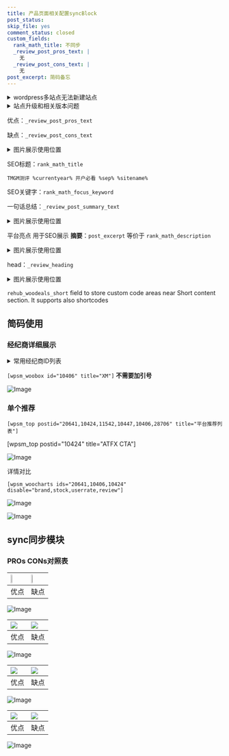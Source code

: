 ```yaml
---
title: 产品页面相关配置syncBlock
post_status: 
skip_file: yes
comment_status: closed
custom_fields:
  rank_math_title: 不同步
  _review_post_pros_text: |
    无
  _review_post_cons_text: |
    无
post_excerpt: 简码备忘
---
```

<details><summary>wordpress多站点无法新建站点</summary>

<li>和报错需要清理cookies一样的原因</li>
<li>wp-config.php里面<code>define( 'SUBDOMAIN_INSTALL', false );//子域名安装</code></li>
<li>新建子站点是用<code>define( 'SUBDOMAIN_INSTALL', true);//子域名安装</code> 完成以后，改成<code>false</code></li>
</details>

<details><summary>站点升级和相关版本问题</summary>

<p>wordpress：5.9.9
woocommerce：7.5.1
出现问题的地方：主题选项里面>><strong>Product layout >>compact style</strong></p>
<p>如何出现没有用过的字段 导致无法保存。先导出配置 然后进行修改，后面再次恢复即可。</p>
<p>出现部分字段无法显示时，需要返回默认布局后，对产品进行保存就好了。</p>
<p></p>
</details>

优点：`_review_post_pros_text`

缺点：`_review_post_cons_text`

<details><summary>图片展示使用位置</summary>

<img src="https://prod-files-secure.s3.us-west-2.amazonaws.com/39ed1227-6d7d-4570-be36-9ccd4a2c4241/f51d3d83-55d4-4bdf-9604-f37ec77ab556/Untitled.png?X-Amz-Algorithm=AWS4-HMAC-SHA256&X-Amz-Content-Sha256=UNSIGNED-PAYLOAD&X-Amz-Credential=ASIAZI2LB4664EJKZDX2%2F20250507%2Fus-west-2%2Fs3%2Faws4_request&X-Amz-Date=20250507T225522Z&X-Amz-Expires=3600&X-Amz-Security-Token=IQoJb3JpZ2luX2VjEL%2F%2F%2F%2F%2F%2F%2F%2F%2F%2F%2FwEaCXVzLXdlc3QtMiJGMEQCICuZKAanAR9o3G%2FBR74UyUZ6sYhuoG9LXpkU99zSi0YaAiB2HE25z%2F1obe%2F1BTlNdH0IU9xnKymf6fsmq27QpBXaBir%2FAwhoEAAaDDYzNzQyMzE4MzgwNSIMTq87m3Zq5ePnp4BuKtwDaZGc7Ae0JxtkIcX06ILcHedwZG4SsHCSUggcQdIpf9EVgHEhvR%2BWqTcTI1WOiwvotRJKqr4UiciBr3HU3CG8awHE1v2xZ21ckTkKA1FCrMFhwEcPAihe6%2B3hejsj7rpf%2F%2FyJzk5A3rrrgGv9Zg1poCnIYE5JVCNCrcfvVrvL251vCR5rjn17xcKXK5resV9SlFMpI7qT6CciMA%2F6O%2Fubj4akKqWZPNopP%2F71RUg0NDK5YWgzDOKq8kvo9FsjnzisIo86DLeZ6zPD3CUEfGPajyQBhVEyYRI3q%2FxS5MDEU%2FEkfsPMtbgtabvfiZef%2BdGiPwPXaDllf1fPZtPPhwP1QSewD6c1wV2A%2BfXk%2BSxl5yEoOF3kQyX4Q%2BGby2Cr3GYx%2BZ%2BJszpDzKdT8eo20B4ysez3v40%2F0D%2FPr3CEMStpTGZJZIpe%2FnLoOiRLm%2BRxd3cilRRXkrQ802rFj1N3tfuoowT9Vrg66ixFe5ar0lXsJ3xy9KwOZCytHwg4lHP2qy9g4fC0Oc3M%2FHztue1Y7MIeEkQxMLhmmsI%2B58Y5ZcsYMsuPf%2BGMVM3lm8xFV%2FmDucREfwRLtU19pd5MpI2AK3s6r3VVTe1Zbz8S9B7nVDphogHs4fgDHkSGP4nciKIwuMXvwAY6pgHSfvidbwF57sWaQEyXgibhp8Oyy1Y4OlveMfvwa9aqTv7ge7g5bxqdGFwKsJIcc9MdZPSWmRrTWOBs3S2WVHgg%2FgG6E6obFhQf%2FpplJLLwnNzYg3BVM0MaoOUZOHQdRgc%2FVhVDziwTTMqbuSEfvhkM4mQUXr%2B9U1TDCbS%2FlhprMC5wmMQnQ0LMGv0YWGR4iAOjK%2F0eaOIsSzS4dsV3i8urqO9%2F4oQA&X-Amz-Signature=5415e04b990f07697b2dc869e0426e445f6487f07b84b1e092ac3976d4d259ba&X-Amz-SignedHeaders=host&x-id=GetObject" alt="Image">
</details>

SEO标题：`rank_math_title`

`TMGM测评 %currentyear% 开户必看 %sep% %sitename%`

SEO关键字：`rank_math_focus_keyword`

一句话总结：`_review_post_summary_text`

<details><summary>图片展示使用位置</summary>

<img src="https://prod-files-secure.s3.us-west-2.amazonaws.com/39ed1227-6d7d-4570-be36-9ccd4a2c4241/4b96a922-296c-4f4e-8630-d1c870cbce01/Untitled.png?X-Amz-Algorithm=AWS4-HMAC-SHA256&X-Amz-Content-Sha256=UNSIGNED-PAYLOAD&X-Amz-Credential=ASIAZI2LB466QNR24QBO%2F20250507%2Fus-west-2%2Fs3%2Faws4_request&X-Amz-Date=20250507T225522Z&X-Amz-Expires=3600&X-Amz-Security-Token=IQoJb3JpZ2luX2VjEL%2F%2F%2F%2F%2F%2F%2F%2F%2F%2F%2FwEaCXVzLXdlc3QtMiJHMEUCIQC7DWc2xYp2PIYqIMfdVkamwgZiQ%2Bkp3GfLLSQHWxb7AQIgdVE%2F5ASk8voXM%2FO4%2BQD42ogaKpwfQD%2BxahMPhq2XFpQq%2FwMIaBAAGgw2Mzc0MjMxODM4MDUiDIJppBatr%2BGxnJrQPyrcA31OCajIv7U7L5pWHxxszDvUowWEbVXC4OpNWvGwYbwbT38KBWc786ZOP%2BqnMsupIcfK67ZeZy1EIoggP4CGHrXI4SG1zg4Qhb57zz7P%2Bwh0ano75yday1Gb5Mg9AUW7Bwt86yHW9wse0Pu%2FXAvmmn5hSI5Wh7tE%2BO9vU7EM7pycxUccVLJwd8yuEtLrqcDdxqQ%2BeRvpXUXcrQ5%2FoFqxvPp5NRLlemKDbTjSHCUG09z2SUGhSRCGzRRCM8kPCQYkRTN1sfH6eZV9TeSbKIn7So3ao%2FbMZDcw3GCSOSEvqUIdzJYlpIpkuwWfQgJ%2Fzs8aP7GGojnFDxMpZhwUBz9DMF0YSRbIthU3X80g%2FYKbFquMCf09vq8bUppuTWCRvxBmTmue4OjB6j7WsRSejHrsGQ4ULMYistYfHpgwauUhsvUxsjyQFPJq%2BNiTv7ewE%2BKjJV2DIwXKVKWD%2F8Q2hzitZaKRFuQAhw1v8%2BfvBXnya2qyxyYYBLzcoR2cLaHCdjsA3UFXyvqqFQ2IaPJAMzoDW4g3krqqV6PnKMI7166K%2B4TYk%2B45n27FrG8I%2FchVp%2FxZhC64wJWUYtDdq2QgevG1GOrC4EUycW8h70uUOFyVLb3ZTEyCnDX9UBdEqLA5MPjE78AGOqUBDtj4TO%2BTaJ3k2OpguXfEyCWmImS%2BdCmElyj2LjdGvjEEqQ9r30eWU%2FY5S2%2BmBFmFpt3p7e7%2FMY5SZjwS2Oor2yVv6QIJYGDBf6gxaATp7XAp9y0oxq2VXCiFdL9b46yxw68A4PsAq5N9zC7v57I%2FK8ncVDKGjTi6PzCmuDnsEYyVpos%2BEbu2UC1gPvOa42DfFyKWWqZEwy3C4amqyTRe7Xh3s6cI&X-Amz-Signature=da3fa77a2981a4e6c98de25eedd7bdd334166f5d5f09a1cf6d6433b860ca813c&X-Amz-SignedHeaders=host&x-id=GetObject" alt="Image">
</details>

平台亮点 用于SEO展示 **摘要**：`post_excerpt`  等价于 `rank_math_description`

<details><summary>图片展示使用位置</summary>

<img src="https://prod-files-secure.s3.us-west-2.amazonaws.com/39ed1227-6d7d-4570-be36-9ccd4a2c4241/1ee11f63-b60a-4dfe-a7a7-d58ff23b5d88/Untitled.png?X-Amz-Algorithm=AWS4-HMAC-SHA256&X-Amz-Content-Sha256=UNSIGNED-PAYLOAD&X-Amz-Credential=ASIAZI2LB4666L3XFJLQ%2F20250507%2Fus-west-2%2Fs3%2Faws4_request&X-Amz-Date=20250507T225522Z&X-Amz-Expires=3600&X-Amz-Security-Token=IQoJb3JpZ2luX2VjEL%2F%2F%2F%2F%2F%2F%2F%2F%2F%2F%2FwEaCXVzLXdlc3QtMiJGMEQCIDQWm97EMd5GSVtGCIvmM6sZFTmrqg4GX75b4oNLRYwCAiAElq7gDbWO9zUHSD4bGdBvIqAbCRZwvQJ1iFO5kFPAOir%2FAwhoEAAaDDYzNzQyMzE4MzgwNSIMpalWq6PF6bhlWKjQKtwDCpPuLqEHBQhoD3X2gIVVezZYcoZHJsI4H5iHPGU5K4eyJFAr%2FlMy2iUq7JO%2BXkFIMRYZ4Xor4zZI%2BscOHyB%2B%2BHL1BdpUbNlO9zflVwXMEU4CP5x0NLZ0P9Xo0pHTdan5JYZJtPhV3MDSsfKs6PHmjsCpkrpCbaKGeSFLM3lW%2FeYR2h41rBN%2BkmSYVvh6adnfCt%2F03%2FYl375G4ZOply9WrivdJgq4jLD8cR2E4GQi9IsDQiio4M7stIThknSB%2FDhPl%2FZvZYa420151qqkj3Z5iJvNw27AXJ2WgRvkPLwfM0A27c25fAXve0rssOGnGR1QlDY4xZ1y6bcvRiFEahFFFvisufPlkYMuMbe%2Bl9TON85Nh9Aa0g%2B6B%2Bi%2B2Jaq%2FQDFDoiRP1B%2FXPpoIreYOyUyhw37A9aapPL8Djs2wGnwHb6fvGqE2yoqZJzffyO7xQ48ozEWW8NX3WR6xhRl829cWJluVlGcLod1V7ybk0v9tl1T3M0C%2FKsVqRZSyK%2BU4a2QL2zWGtBPN1X6WZ1vYBXmNzHdeJ6h6PTYnwEwY4vAQhnj9iblCx1VvU%2BNrtNO9qXfndO3b86DEXukaBzYGdX6mQJ5IgVSx%2FF0Ldzq%2BBrX4TeJpdjhRPcYFPkHTXcwzMXvwAY6pgHVNfgR%2BrSCyYfoNj9dhKc0kUV8jjIR7Yrbig0%2BKFmR18A86dYtB2pGflR2MxSe15CI96UaZTxoJzXoYOXaW%2FhLUUMtTSQ8uRUQy701Mzlu9V2T4ft7XIMGlKLABSNJ4Lr7dYPQg1wEOm6a9HOMqBGn1AEKH6sDTQP6TM2hJmsHks%2FpNDGgSBsuNIvUf17%2BP5PHAP67eLiA6vXQzoAMI4e639LTKR9V&X-Amz-Signature=5ed2597b8a707d412aa5a00b97545789a991839b3be7d428fc3c1fa7a6531911&X-Amz-SignedHeaders=host&x-id=GetObject" alt="Image">
<img src="https://prod-files-secure.s3.us-west-2.amazonaws.com/39ed1227-6d7d-4570-be36-9ccd4a2c4241/ad4118b5-78d8-4fbe-801e-3b29b5d99c01/Untitled.png?X-Amz-Algorithm=AWS4-HMAC-SHA256&X-Amz-Content-Sha256=UNSIGNED-PAYLOAD&X-Amz-Credential=ASIAZI2LB4666L3XFJLQ%2F20250507%2Fus-west-2%2Fs3%2Faws4_request&X-Amz-Date=20250507T225522Z&X-Amz-Expires=3600&X-Amz-Security-Token=IQoJb3JpZ2luX2VjEL%2F%2F%2F%2F%2F%2F%2F%2F%2F%2F%2FwEaCXVzLXdlc3QtMiJGMEQCIDQWm97EMd5GSVtGCIvmM6sZFTmrqg4GX75b4oNLRYwCAiAElq7gDbWO9zUHSD4bGdBvIqAbCRZwvQJ1iFO5kFPAOir%2FAwhoEAAaDDYzNzQyMzE4MzgwNSIMpalWq6PF6bhlWKjQKtwDCpPuLqEHBQhoD3X2gIVVezZYcoZHJsI4H5iHPGU5K4eyJFAr%2FlMy2iUq7JO%2BXkFIMRYZ4Xor4zZI%2BscOHyB%2B%2BHL1BdpUbNlO9zflVwXMEU4CP5x0NLZ0P9Xo0pHTdan5JYZJtPhV3MDSsfKs6PHmjsCpkrpCbaKGeSFLM3lW%2FeYR2h41rBN%2BkmSYVvh6adnfCt%2F03%2FYl375G4ZOply9WrivdJgq4jLD8cR2E4GQi9IsDQiio4M7stIThknSB%2FDhPl%2FZvZYa420151qqkj3Z5iJvNw27AXJ2WgRvkPLwfM0A27c25fAXve0rssOGnGR1QlDY4xZ1y6bcvRiFEahFFFvisufPlkYMuMbe%2Bl9TON85Nh9Aa0g%2B6B%2Bi%2B2Jaq%2FQDFDoiRP1B%2FXPpoIreYOyUyhw37A9aapPL8Djs2wGnwHb6fvGqE2yoqZJzffyO7xQ48ozEWW8NX3WR6xhRl829cWJluVlGcLod1V7ybk0v9tl1T3M0C%2FKsVqRZSyK%2BU4a2QL2zWGtBPN1X6WZ1vYBXmNzHdeJ6h6PTYnwEwY4vAQhnj9iblCx1VvU%2BNrtNO9qXfndO3b86DEXukaBzYGdX6mQJ5IgVSx%2FF0Ldzq%2BBrX4TeJpdjhRPcYFPkHTXcwzMXvwAY6pgHVNfgR%2BrSCyYfoNj9dhKc0kUV8jjIR7Yrbig0%2BKFmR18A86dYtB2pGflR2MxSe15CI96UaZTxoJzXoYOXaW%2FhLUUMtTSQ8uRUQy701Mzlu9V2T4ft7XIMGlKLABSNJ4Lr7dYPQg1wEOm6a9HOMqBGn1AEKH6sDTQP6TM2hJmsHks%2FpNDGgSBsuNIvUf17%2BP5PHAP67eLiA6vXQzoAMI4e639LTKR9V&X-Amz-Signature=534f647204820c38c1d7e07b134239f483908bc5a7c743bca40056d7c6ac2adb&X-Amz-SignedHeaders=host&x-id=GetObject" alt="Image">
<img src="https://prod-files-secure.s3.us-west-2.amazonaws.com/39ed1227-6d7d-4570-be36-9ccd4a2c4241/a38cf7c9-a79c-4b64-9e94-13589fe0758b/Untitled.png?X-Amz-Algorithm=AWS4-HMAC-SHA256&X-Amz-Content-Sha256=UNSIGNED-PAYLOAD&X-Amz-Credential=ASIAZI2LB4666L3XFJLQ%2F20250507%2Fus-west-2%2Fs3%2Faws4_request&X-Amz-Date=20250507T225522Z&X-Amz-Expires=3600&X-Amz-Security-Token=IQoJb3JpZ2luX2VjEL%2F%2F%2F%2F%2F%2F%2F%2F%2F%2F%2FwEaCXVzLXdlc3QtMiJGMEQCIDQWm97EMd5GSVtGCIvmM6sZFTmrqg4GX75b4oNLRYwCAiAElq7gDbWO9zUHSD4bGdBvIqAbCRZwvQJ1iFO5kFPAOir%2FAwhoEAAaDDYzNzQyMzE4MzgwNSIMpalWq6PF6bhlWKjQKtwDCpPuLqEHBQhoD3X2gIVVezZYcoZHJsI4H5iHPGU5K4eyJFAr%2FlMy2iUq7JO%2BXkFIMRYZ4Xor4zZI%2BscOHyB%2B%2BHL1BdpUbNlO9zflVwXMEU4CP5x0NLZ0P9Xo0pHTdan5JYZJtPhV3MDSsfKs6PHmjsCpkrpCbaKGeSFLM3lW%2FeYR2h41rBN%2BkmSYVvh6adnfCt%2F03%2FYl375G4ZOply9WrivdJgq4jLD8cR2E4GQi9IsDQiio4M7stIThknSB%2FDhPl%2FZvZYa420151qqkj3Z5iJvNw27AXJ2WgRvkPLwfM0A27c25fAXve0rssOGnGR1QlDY4xZ1y6bcvRiFEahFFFvisufPlkYMuMbe%2Bl9TON85Nh9Aa0g%2B6B%2Bi%2B2Jaq%2FQDFDoiRP1B%2FXPpoIreYOyUyhw37A9aapPL8Djs2wGnwHb6fvGqE2yoqZJzffyO7xQ48ozEWW8NX3WR6xhRl829cWJluVlGcLod1V7ybk0v9tl1T3M0C%2FKsVqRZSyK%2BU4a2QL2zWGtBPN1X6WZ1vYBXmNzHdeJ6h6PTYnwEwY4vAQhnj9iblCx1VvU%2BNrtNO9qXfndO3b86DEXukaBzYGdX6mQJ5IgVSx%2FF0Ldzq%2BBrX4TeJpdjhRPcYFPkHTXcwzMXvwAY6pgHVNfgR%2BrSCyYfoNj9dhKc0kUV8jjIR7Yrbig0%2BKFmR18A86dYtB2pGflR2MxSe15CI96UaZTxoJzXoYOXaW%2FhLUUMtTSQ8uRUQy701Mzlu9V2T4ft7XIMGlKLABSNJ4Lr7dYPQg1wEOm6a9HOMqBGn1AEKH6sDTQP6TM2hJmsHks%2FpNDGgSBsuNIvUf17%2BP5PHAP67eLiA6vXQzoAMI4e639LTKR9V&X-Amz-Signature=da738f085088697ba98970fa2615af5a3112f1a7386248841f09198745694eed&X-Amz-SignedHeaders=host&x-id=GetObject" alt="Image">
<img src="https://prod-files-secure.s3.us-west-2.amazonaws.com/39ed1227-6d7d-4570-be36-9ccd4a2c4241/7da6fc1e-d2ac-42ae-8c75-cb5749aa18f6/Untitled.png?X-Amz-Algorithm=AWS4-HMAC-SHA256&X-Amz-Content-Sha256=UNSIGNED-PAYLOAD&X-Amz-Credential=ASIAZI2LB4666L3XFJLQ%2F20250507%2Fus-west-2%2Fs3%2Faws4_request&X-Amz-Date=20250507T225522Z&X-Amz-Expires=3600&X-Amz-Security-Token=IQoJb3JpZ2luX2VjEL%2F%2F%2F%2F%2F%2F%2F%2F%2F%2F%2FwEaCXVzLXdlc3QtMiJGMEQCIDQWm97EMd5GSVtGCIvmM6sZFTmrqg4GX75b4oNLRYwCAiAElq7gDbWO9zUHSD4bGdBvIqAbCRZwvQJ1iFO5kFPAOir%2FAwhoEAAaDDYzNzQyMzE4MzgwNSIMpalWq6PF6bhlWKjQKtwDCpPuLqEHBQhoD3X2gIVVezZYcoZHJsI4H5iHPGU5K4eyJFAr%2FlMy2iUq7JO%2BXkFIMRYZ4Xor4zZI%2BscOHyB%2B%2BHL1BdpUbNlO9zflVwXMEU4CP5x0NLZ0P9Xo0pHTdan5JYZJtPhV3MDSsfKs6PHmjsCpkrpCbaKGeSFLM3lW%2FeYR2h41rBN%2BkmSYVvh6adnfCt%2F03%2FYl375G4ZOply9WrivdJgq4jLD8cR2E4GQi9IsDQiio4M7stIThknSB%2FDhPl%2FZvZYa420151qqkj3Z5iJvNw27AXJ2WgRvkPLwfM0A27c25fAXve0rssOGnGR1QlDY4xZ1y6bcvRiFEahFFFvisufPlkYMuMbe%2Bl9TON85Nh9Aa0g%2B6B%2Bi%2B2Jaq%2FQDFDoiRP1B%2FXPpoIreYOyUyhw37A9aapPL8Djs2wGnwHb6fvGqE2yoqZJzffyO7xQ48ozEWW8NX3WR6xhRl829cWJluVlGcLod1V7ybk0v9tl1T3M0C%2FKsVqRZSyK%2BU4a2QL2zWGtBPN1X6WZ1vYBXmNzHdeJ6h6PTYnwEwY4vAQhnj9iblCx1VvU%2BNrtNO9qXfndO3b86DEXukaBzYGdX6mQJ5IgVSx%2FF0Ldzq%2BBrX4TeJpdjhRPcYFPkHTXcwzMXvwAY6pgHVNfgR%2BrSCyYfoNj9dhKc0kUV8jjIR7Yrbig0%2BKFmR18A86dYtB2pGflR2MxSe15CI96UaZTxoJzXoYOXaW%2FhLUUMtTSQ8uRUQy701Mzlu9V2T4ft7XIMGlKLABSNJ4Lr7dYPQg1wEOm6a9HOMqBGn1AEKH6sDTQP6TM2hJmsHks%2FpNDGgSBsuNIvUf17%2BP5PHAP67eLiA6vXQzoAMI4e639LTKR9V&X-Amz-Signature=019743eec30fd7c720c32bb4bfd694b99055b00c155b1c60220ab95a0ce75280&X-Amz-SignedHeaders=host&x-id=GetObject" alt="Image">
<img src="https://prod-files-secure.s3.us-west-2.amazonaws.com/39ed1227-6d7d-4570-be36-9ccd4a2c4241/7e97f40a-eaee-47f5-b2f9-475f96808fa7/Untitled.png?X-Amz-Algorithm=AWS4-HMAC-SHA256&X-Amz-Content-Sha256=UNSIGNED-PAYLOAD&X-Amz-Credential=ASIAZI2LB4666L3XFJLQ%2F20250507%2Fus-west-2%2Fs3%2Faws4_request&X-Amz-Date=20250507T225522Z&X-Amz-Expires=3600&X-Amz-Security-Token=IQoJb3JpZ2luX2VjEL%2F%2F%2F%2F%2F%2F%2F%2F%2F%2F%2FwEaCXVzLXdlc3QtMiJGMEQCIDQWm97EMd5GSVtGCIvmM6sZFTmrqg4GX75b4oNLRYwCAiAElq7gDbWO9zUHSD4bGdBvIqAbCRZwvQJ1iFO5kFPAOir%2FAwhoEAAaDDYzNzQyMzE4MzgwNSIMpalWq6PF6bhlWKjQKtwDCpPuLqEHBQhoD3X2gIVVezZYcoZHJsI4H5iHPGU5K4eyJFAr%2FlMy2iUq7JO%2BXkFIMRYZ4Xor4zZI%2BscOHyB%2B%2BHL1BdpUbNlO9zflVwXMEU4CP5x0NLZ0P9Xo0pHTdan5JYZJtPhV3MDSsfKs6PHmjsCpkrpCbaKGeSFLM3lW%2FeYR2h41rBN%2BkmSYVvh6adnfCt%2F03%2FYl375G4ZOply9WrivdJgq4jLD8cR2E4GQi9IsDQiio4M7stIThknSB%2FDhPl%2FZvZYa420151qqkj3Z5iJvNw27AXJ2WgRvkPLwfM0A27c25fAXve0rssOGnGR1QlDY4xZ1y6bcvRiFEahFFFvisufPlkYMuMbe%2Bl9TON85Nh9Aa0g%2B6B%2Bi%2B2Jaq%2FQDFDoiRP1B%2FXPpoIreYOyUyhw37A9aapPL8Djs2wGnwHb6fvGqE2yoqZJzffyO7xQ48ozEWW8NX3WR6xhRl829cWJluVlGcLod1V7ybk0v9tl1T3M0C%2FKsVqRZSyK%2BU4a2QL2zWGtBPN1X6WZ1vYBXmNzHdeJ6h6PTYnwEwY4vAQhnj9iblCx1VvU%2BNrtNO9qXfndO3b86DEXukaBzYGdX6mQJ5IgVSx%2FF0Ldzq%2BBrX4TeJpdjhRPcYFPkHTXcwzMXvwAY6pgHVNfgR%2BrSCyYfoNj9dhKc0kUV8jjIR7Yrbig0%2BKFmR18A86dYtB2pGflR2MxSe15CI96UaZTxoJzXoYOXaW%2FhLUUMtTSQ8uRUQy701Mzlu9V2T4ft7XIMGlKLABSNJ4Lr7dYPQg1wEOm6a9HOMqBGn1AEKH6sDTQP6TM2hJmsHks%2FpNDGgSBsuNIvUf17%2BP5PHAP67eLiA6vXQzoAMI4e639LTKR9V&X-Amz-Signature=6f6341cd738fac312ca02e628e7b1804b143cb25eeed9257194ae47b4eb8f752&X-Amz-SignedHeaders=host&x-id=GetObject" alt="Image">
</details>

head：`_review_heading`

<details><summary>图片展示使用位置</summary>

<img src="https://prod-files-secure.s3.us-west-2.amazonaws.com/39ed1227-6d7d-4570-be36-9ccd4a2c4241/3a4650ad-9887-415c-889a-edd51fa54f27/Untitled.png?X-Amz-Algorithm=AWS4-HMAC-SHA256&X-Amz-Content-Sha256=UNSIGNED-PAYLOAD&X-Amz-Credential=ASIAZI2LB4667MG6FHXS%2F20250507%2Fus-west-2%2Fs3%2Faws4_request&X-Amz-Date=20250507T225523Z&X-Amz-Expires=3600&X-Amz-Security-Token=IQoJb3JpZ2luX2VjEL%2F%2F%2F%2F%2F%2F%2F%2F%2F%2F%2FwEaCXVzLXdlc3QtMiJGMEQCIERgTpTejxCHOZvero0eka%2FXCMSvhBk9v4A0DwrqP%2BqvAiBJreuMaGDcbiRl5e7kvDvUs2XS0qtEJ13qPKzgYYPOpir%2FAwhoEAAaDDYzNzQyMzE4MzgwNSIMpyDISEvypvMbigQcKtwDehoftiaEGfNjVAGg7FQEkgWzpcoAkS%2Bh4Jw1JDVY53lJBZTMoihb8DkC2sB%2FUboVstGhckKtQUsFcl%2BTqTXU9mSN%2BFmAf2fzntLuSIsPP%2FItAEA7MwAOuiE6ce8HKxeRZ35Rpb3m3if8x4zjghSsfMsoWR316iv7QoUfdwCakcdsjX00gAwipe8LtWDF4gEL8CVRvdCUMORsFrwdqzM1vk7NG0EFJuNwjfYQCyMOTY5uN5WyrnnsmvJKC8bqLjU%2BI7POEv%2FUSB1p%2BVGrwWBqr70M96lbVCVNI0zCicVZ0qy6TOgq4I0gB2%2BqmR354EfnrzWvXrVcbtM%2FY%2BdJtdtwCkkV3GrGtcQzS2HSR9I7hZfNa2SBAN7NT%2BTOMRgJ7qxmqX7wNWbBGiDJI%2BUXwVh8AtOJvi9e8%2BTf%2FeGDdiSUcfsgs4k%2BLABL6NbviEkKaXhsENk4Xkbm7ubMOyUE4mDuxIhHRp4AbVjEQhQNa%2FSOrRYDv3pHZX9ctBUH9Nw4Xkd339usloRVpLOv8kIPHJGYF5Zj9WqaazguGCcKpicF3dm%2BroJBiUp1Mm10%2FImxZdAzj%2FrM5plcKSmqQ5W16SWmNBi8n56eYEH86dioa3h0vLF8GSmOvi92Oyszzx8wtsXvwAY6pgEmohClOJERZl965fw6%2FmsOztUnbRQN4oR%2FlVQS8ctqxjK4hiGXOBjZSEtn7%2FfBuyMlKbUm317eDBu8HmzEuM7d5iG48RAoSgdcRXEnjzZVR0cBwwG5LkSfkEdwwTtrSe58BykC8TEID%2Fh56hQSHMxwq2eODzPI%2BZFCzhFveqDN%2BYYNchQcUIQhxF4L0%2FeRnX33g7dIs1sphnHCSU2z1oMP0z3%2Bpua5&X-Amz-Signature=c32beb4871e8fa75fd8e15f252aab190df8c03da6e561b0a6c44148c77cc9905&X-Amz-SignedHeaders=host&x-id=GetObject" alt="Image">
</details>

`rehub_woodeals_short`	field to store custom code areas near Short content section. It supports also shortcodes



## 简码使用

### 经纪商详细展示

<details><summary>常用经纪商ID列表</summary>

<pre><code class="php">嘉盛 ===> 20641  [wpsm_woobox id="20641" title="嘉盛"]
易信easymarkets ===> 11542  [wpsm_woobox id="11542" title="易信easymarkets"]
ATFX外汇 ===> 10424  [wpsm_woobox id="10424" title="ATFX"]
XM ===> 10406  [wpsm_woobox id="10406" title="XM"]
TMGM ===> 29622  [wpsm_woobox id="29622" title="TMGM"]
HYCM ===> 10447  [wpsm_woobox id="10447" title="HYCM"]
fpmarkets澳福外汇 ===> 20639  [wpsm_woobox id="20639" title="fpmarkets澳福外汇"]</code></pre>
</details>

`[wpsm_woobox id="10406" title="XM"]` **不需要加引号**

![Image](https://prod-files-secure.s3.us-west-2.amazonaws.com/39ed1227-6d7d-4570-be36-9ccd4a2c4241/4f898f9d-0fa7-4e43-acd3-ac6bc7be575a/Untitled.png?X-Amz-Algorithm=AWS4-HMAC-SHA256&X-Amz-Content-Sha256=UNSIGNED-PAYLOAD&X-Amz-Credential=ASIAZI2LB466UUFVMGA3%2F20250507%2Fus-west-2%2Fs3%2Faws4_request&X-Amz-Date=20250507T225517Z&X-Amz-Expires=3600&X-Amz-Security-Token=IQoJb3JpZ2luX2VjEL%2F%2F%2F%2F%2F%2F%2F%2F%2F%2F%2FwEaCXVzLXdlc3QtMiJIMEYCIQDkvGWoSjJL0alO1fxG5i%2ByxvR7BkBtT0FFmyO6iDTH0AIhAIJzm8lbDNRm%2FkQOvCN0rRrmLOmirONdvbpiGBUNIknfKv8DCGgQABoMNjM3NDIzMTgzODA1Igx1gQb3eUR3f3YbOHsq3APjfuLCqTH9oy50uu0vJIWkF9yUtxCwxlLSQNR3mgQ87O40vcVlBakrE3vnBgze14NBAoQCW7zwi57r8FEnKWNMl96b21yZzLbiVDd%2Fm7z3v5akcD%2BAdELBN%2FduK8%2Bx5%2BDKgpiWSHjExqw0aGAQPRkCE036hp9fFujHZKBpMyrJER4LZe3SJiWS6CbCaVAdz2VWGAK3D05E3vIgwLIuvFmbZ5CKmu4%2BsTW8vNMNCj0yreAAEFZEztJQL3Wgn%2BYgKJE3xOmbYGoYUJ%2BDZN77P7FoZziDwo%2BJi4Lv4H4x8dWmq973SIT1c3OTjKFnar%2BP4hgxNowzyvhzbRP3qtsnB7xVZBoMqGc091%2B9h4ApS6F3x8iNBx%2F8nh48ctxu4PuQCDSr59oXlmOwPVJj6QNLRsvLtrgLK7ICVU58ioFNo%2F1dNpBIEdpxaehATRcXXXH%2FUZ6D5EEB5%2FczPIaIKsPIvne0kXCJwXZY3yJxqMGorc7HvSg%2Ff78eBRh6BIg8X0fl23hfwRyfEgm1SUr0hNvQKCQCWlmHffjCG%2FdHia4zOoPKNcOLfG79RKWvg5q%2Fhpf%2Bk3HTODDxClnZXuv3W4F3n6Ejw63vinM95RNY2NysIo4CLN4T%2B8lQ1Lp7bw4VKTDJxe%2FABjqkAXLU0yxvRDhNso5EJSm1i1Iaupnn1hBJvlgke3dl6K9qdk%2BSAXOtFHlbBduHpv%2FWIt7lgVs1GGDXhCdntkqeLoZis%2BKaGrU5jmx0lR2MNxkJTNqtWiSPCdUiHPz22EligPaiEgjGNXozdMtIZDA5qI35rmKRNcv9ACF0V7JJQx3bbZB%2FffHTZWvWeVdBOvv7EDZBSksH4oVdG%2FzAP8amcIf5bq%2FV&X-Amz-Signature=8ef979f13133fdd835e9dc447b8e9c33c2b94affc5b84c4710201ca196e5801b&X-Amz-SignedHeaders=host&x-id=GetObject)

### 单个推荐
`[wpsm_top postid="20641,10424,11542,10447,10406,28706" title="平台推荐列表"]`

[wpsm_top postid="10424" title="ATFX CTA"]

![Image](https://prod-files-secure.s3.us-west-2.amazonaws.com/39ed1227-6d7d-4570-be36-9ccd4a2c4241/5ac620dc-51a8-48b6-b55d-91f47299193c/Untitled.png?X-Amz-Algorithm=AWS4-HMAC-SHA256&X-Amz-Content-Sha256=UNSIGNED-PAYLOAD&X-Amz-Credential=ASIAZI2LB466UUFVMGA3%2F20250507%2Fus-west-2%2Fs3%2Faws4_request&X-Amz-Date=20250507T225517Z&X-Amz-Expires=3600&X-Amz-Security-Token=IQoJb3JpZ2luX2VjEL%2F%2F%2F%2F%2F%2F%2F%2F%2F%2F%2FwEaCXVzLXdlc3QtMiJIMEYCIQDkvGWoSjJL0alO1fxG5i%2ByxvR7BkBtT0FFmyO6iDTH0AIhAIJzm8lbDNRm%2FkQOvCN0rRrmLOmirONdvbpiGBUNIknfKv8DCGgQABoMNjM3NDIzMTgzODA1Igx1gQb3eUR3f3YbOHsq3APjfuLCqTH9oy50uu0vJIWkF9yUtxCwxlLSQNR3mgQ87O40vcVlBakrE3vnBgze14NBAoQCW7zwi57r8FEnKWNMl96b21yZzLbiVDd%2Fm7z3v5akcD%2BAdELBN%2FduK8%2Bx5%2BDKgpiWSHjExqw0aGAQPRkCE036hp9fFujHZKBpMyrJER4LZe3SJiWS6CbCaVAdz2VWGAK3D05E3vIgwLIuvFmbZ5CKmu4%2BsTW8vNMNCj0yreAAEFZEztJQL3Wgn%2BYgKJE3xOmbYGoYUJ%2BDZN77P7FoZziDwo%2BJi4Lv4H4x8dWmq973SIT1c3OTjKFnar%2BP4hgxNowzyvhzbRP3qtsnB7xVZBoMqGc091%2B9h4ApS6F3x8iNBx%2F8nh48ctxu4PuQCDSr59oXlmOwPVJj6QNLRsvLtrgLK7ICVU58ioFNo%2F1dNpBIEdpxaehATRcXXXH%2FUZ6D5EEB5%2FczPIaIKsPIvne0kXCJwXZY3yJxqMGorc7HvSg%2Ff78eBRh6BIg8X0fl23hfwRyfEgm1SUr0hNvQKCQCWlmHffjCG%2FdHia4zOoPKNcOLfG79RKWvg5q%2Fhpf%2Bk3HTODDxClnZXuv3W4F3n6Ejw63vinM95RNY2NysIo4CLN4T%2B8lQ1Lp7bw4VKTDJxe%2FABjqkAXLU0yxvRDhNso5EJSm1i1Iaupnn1hBJvlgke3dl6K9qdk%2BSAXOtFHlbBduHpv%2FWIt7lgVs1GGDXhCdntkqeLoZis%2BKaGrU5jmx0lR2MNxkJTNqtWiSPCdUiHPz22EligPaiEgjGNXozdMtIZDA5qI35rmKRNcv9ACF0V7JJQx3bbZB%2FffHTZWvWeVdBOvv7EDZBSksH4oVdG%2FzAP8amcIf5bq%2FV&X-Amz-Signature=182314cd55c738c215a6218500796ea77938c45defefe548aacf14f701d4d055&X-Amz-SignedHeaders=host&x-id=GetObject)

详情对比

`[wpsm_woocharts ids="20641,10406,10424" disable="brand,stock,userrate,review"]`

![Image](https://prod-files-secure.s3.us-west-2.amazonaws.com/39ed1227-6d7d-4570-be36-9ccd4a2c4241/bf3ba45f-b9f3-4295-8aef-b4a495fd25f4/Untitled.png?X-Amz-Algorithm=AWS4-HMAC-SHA256&X-Amz-Content-Sha256=UNSIGNED-PAYLOAD&X-Amz-Credential=ASIAZI2LB466UUFVMGA3%2F20250507%2Fus-west-2%2Fs3%2Faws4_request&X-Amz-Date=20250507T225517Z&X-Amz-Expires=3600&X-Amz-Security-Token=IQoJb3JpZ2luX2VjEL%2F%2F%2F%2F%2F%2F%2F%2F%2F%2F%2FwEaCXVzLXdlc3QtMiJIMEYCIQDkvGWoSjJL0alO1fxG5i%2ByxvR7BkBtT0FFmyO6iDTH0AIhAIJzm8lbDNRm%2FkQOvCN0rRrmLOmirONdvbpiGBUNIknfKv8DCGgQABoMNjM3NDIzMTgzODA1Igx1gQb3eUR3f3YbOHsq3APjfuLCqTH9oy50uu0vJIWkF9yUtxCwxlLSQNR3mgQ87O40vcVlBakrE3vnBgze14NBAoQCW7zwi57r8FEnKWNMl96b21yZzLbiVDd%2Fm7z3v5akcD%2BAdELBN%2FduK8%2Bx5%2BDKgpiWSHjExqw0aGAQPRkCE036hp9fFujHZKBpMyrJER4LZe3SJiWS6CbCaVAdz2VWGAK3D05E3vIgwLIuvFmbZ5CKmu4%2BsTW8vNMNCj0yreAAEFZEztJQL3Wgn%2BYgKJE3xOmbYGoYUJ%2BDZN77P7FoZziDwo%2BJi4Lv4H4x8dWmq973SIT1c3OTjKFnar%2BP4hgxNowzyvhzbRP3qtsnB7xVZBoMqGc091%2B9h4ApS6F3x8iNBx%2F8nh48ctxu4PuQCDSr59oXlmOwPVJj6QNLRsvLtrgLK7ICVU58ioFNo%2F1dNpBIEdpxaehATRcXXXH%2FUZ6D5EEB5%2FczPIaIKsPIvne0kXCJwXZY3yJxqMGorc7HvSg%2Ff78eBRh6BIg8X0fl23hfwRyfEgm1SUr0hNvQKCQCWlmHffjCG%2FdHia4zOoPKNcOLfG79RKWvg5q%2Fhpf%2Bk3HTODDxClnZXuv3W4F3n6Ejw63vinM95RNY2NysIo4CLN4T%2B8lQ1Lp7bw4VKTDJxe%2FABjqkAXLU0yxvRDhNso5EJSm1i1Iaupnn1hBJvlgke3dl6K9qdk%2BSAXOtFHlbBduHpv%2FWIt7lgVs1GGDXhCdntkqeLoZis%2BKaGrU5jmx0lR2MNxkJTNqtWiSPCdUiHPz22EligPaiEgjGNXozdMtIZDA5qI35rmKRNcv9ACF0V7JJQx3bbZB%2FffHTZWvWeVdBOvv7EDZBSksH4oVdG%2FzAP8amcIf5bq%2FV&X-Amz-Signature=c78f979cceacb7b8e104d5d9d1d21f3ff35cfd90027aba48e96169d395ed4551&X-Amz-SignedHeaders=host&x-id=GetObject)

![Image](https://prod-files-secure.s3.us-west-2.amazonaws.com/39ed1227-6d7d-4570-be36-9ccd4a2c4241/30bc56ef-f383-4b48-9768-2ebc9e436ec0/Untitled.png?X-Amz-Algorithm=AWS4-HMAC-SHA256&X-Amz-Content-Sha256=UNSIGNED-PAYLOAD&X-Amz-Credential=ASIAZI2LB466UUFVMGA3%2F20250507%2Fus-west-2%2Fs3%2Faws4_request&X-Amz-Date=20250507T225517Z&X-Amz-Expires=3600&X-Amz-Security-Token=IQoJb3JpZ2luX2VjEL%2F%2F%2F%2F%2F%2F%2F%2F%2F%2F%2FwEaCXVzLXdlc3QtMiJIMEYCIQDkvGWoSjJL0alO1fxG5i%2ByxvR7BkBtT0FFmyO6iDTH0AIhAIJzm8lbDNRm%2FkQOvCN0rRrmLOmirONdvbpiGBUNIknfKv8DCGgQABoMNjM3NDIzMTgzODA1Igx1gQb3eUR3f3YbOHsq3APjfuLCqTH9oy50uu0vJIWkF9yUtxCwxlLSQNR3mgQ87O40vcVlBakrE3vnBgze14NBAoQCW7zwi57r8FEnKWNMl96b21yZzLbiVDd%2Fm7z3v5akcD%2BAdELBN%2FduK8%2Bx5%2BDKgpiWSHjExqw0aGAQPRkCE036hp9fFujHZKBpMyrJER4LZe3SJiWS6CbCaVAdz2VWGAK3D05E3vIgwLIuvFmbZ5CKmu4%2BsTW8vNMNCj0yreAAEFZEztJQL3Wgn%2BYgKJE3xOmbYGoYUJ%2BDZN77P7FoZziDwo%2BJi4Lv4H4x8dWmq973SIT1c3OTjKFnar%2BP4hgxNowzyvhzbRP3qtsnB7xVZBoMqGc091%2B9h4ApS6F3x8iNBx%2F8nh48ctxu4PuQCDSr59oXlmOwPVJj6QNLRsvLtrgLK7ICVU58ioFNo%2F1dNpBIEdpxaehATRcXXXH%2FUZ6D5EEB5%2FczPIaIKsPIvne0kXCJwXZY3yJxqMGorc7HvSg%2Ff78eBRh6BIg8X0fl23hfwRyfEgm1SUr0hNvQKCQCWlmHffjCG%2FdHia4zOoPKNcOLfG79RKWvg5q%2Fhpf%2Bk3HTODDxClnZXuv3W4F3n6Ejw63vinM95RNY2NysIo4CLN4T%2B8lQ1Lp7bw4VKTDJxe%2FABjqkAXLU0yxvRDhNso5EJSm1i1Iaupnn1hBJvlgke3dl6K9qdk%2BSAXOtFHlbBduHpv%2FWIt7lgVs1GGDXhCdntkqeLoZis%2BKaGrU5jmx0lR2MNxkJTNqtWiSPCdUiHPz22EligPaiEgjGNXozdMtIZDA5qI35rmKRNcv9ACF0V7JJQx3bbZB%2FffHTZWvWeVdBOvv7EDZBSksH4oVdG%2FzAP8amcIf5bq%2FV&X-Amz-Signature=b5168f7815468def02c3bd74f2e212d03bf124d39b6285456af42cc6efcb9842&X-Amz-SignedHeaders=host&x-id=GetObject)

## sync同步模块

### PROs CONs对照表

| <img src="https://cdn.ifttt.fun/gh/jarlin8/OSS@main/icons/customize/pros.svg" height="auto" width="37.3%"> | <img src="https://cdn.ifttt.fun/gh/jarlin8/OSS@main/icons/customize/cons.svg" height="auto" width="28.8%"> |
| :--- | :--- |
| 优点 | 缺点 |

![Image](https://prod-files-secure.s3.us-west-2.amazonaws.com/39ed1227-6d7d-4570-be36-9ccd4a2c4241/8742b755-dfb5-4004-9a5f-d6e561664bd8/Untitled.png?X-Amz-Algorithm=AWS4-HMAC-SHA256&X-Amz-Content-Sha256=UNSIGNED-PAYLOAD&X-Amz-Credential=ASIAZI2LB466UUFVMGA3%2F20250507%2Fus-west-2%2Fs3%2Faws4_request&X-Amz-Date=20250507T225517Z&X-Amz-Expires=3600&X-Amz-Security-Token=IQoJb3JpZ2luX2VjEL%2F%2F%2F%2F%2F%2F%2F%2F%2F%2F%2FwEaCXVzLXdlc3QtMiJIMEYCIQDkvGWoSjJL0alO1fxG5i%2ByxvR7BkBtT0FFmyO6iDTH0AIhAIJzm8lbDNRm%2FkQOvCN0rRrmLOmirONdvbpiGBUNIknfKv8DCGgQABoMNjM3NDIzMTgzODA1Igx1gQb3eUR3f3YbOHsq3APjfuLCqTH9oy50uu0vJIWkF9yUtxCwxlLSQNR3mgQ87O40vcVlBakrE3vnBgze14NBAoQCW7zwi57r8FEnKWNMl96b21yZzLbiVDd%2Fm7z3v5akcD%2BAdELBN%2FduK8%2Bx5%2BDKgpiWSHjExqw0aGAQPRkCE036hp9fFujHZKBpMyrJER4LZe3SJiWS6CbCaVAdz2VWGAK3D05E3vIgwLIuvFmbZ5CKmu4%2BsTW8vNMNCj0yreAAEFZEztJQL3Wgn%2BYgKJE3xOmbYGoYUJ%2BDZN77P7FoZziDwo%2BJi4Lv4H4x8dWmq973SIT1c3OTjKFnar%2BP4hgxNowzyvhzbRP3qtsnB7xVZBoMqGc091%2B9h4ApS6F3x8iNBx%2F8nh48ctxu4PuQCDSr59oXlmOwPVJj6QNLRsvLtrgLK7ICVU58ioFNo%2F1dNpBIEdpxaehATRcXXXH%2FUZ6D5EEB5%2FczPIaIKsPIvne0kXCJwXZY3yJxqMGorc7HvSg%2Ff78eBRh6BIg8X0fl23hfwRyfEgm1SUr0hNvQKCQCWlmHffjCG%2FdHia4zOoPKNcOLfG79RKWvg5q%2Fhpf%2Bk3HTODDxClnZXuv3W4F3n6Ejw63vinM95RNY2NysIo4CLN4T%2B8lQ1Lp7bw4VKTDJxe%2FABjqkAXLU0yxvRDhNso5EJSm1i1Iaupnn1hBJvlgke3dl6K9qdk%2BSAXOtFHlbBduHpv%2FWIt7lgVs1GGDXhCdntkqeLoZis%2BKaGrU5jmx0lR2MNxkJTNqtWiSPCdUiHPz22EligPaiEgjGNXozdMtIZDA5qI35rmKRNcv9ACF0V7JJQx3bbZB%2FffHTZWvWeVdBOvv7EDZBSksH4oVdG%2FzAP8amcIf5bq%2FV&X-Amz-Signature=f601637b7b55ee023a58841f7be6f7f5e2478ed2f5698c3955cde0a74ba950b0&X-Amz-SignedHeaders=host&x-id=GetObject)

| <img src="https://cdn.ifttt.fun/gh/jarlin8/OSS@main/icons/customize/pros1.svg" height="auto"> | <img src="https://cdn.ifttt.fun/gh/jarlin8/OSS@main/icons/customize/cons1.svg" height="auto"> |
| :--- | :--- |
| 优点 | 缺点 |

![Image](https://prod-files-secure.s3.us-west-2.amazonaws.com/39ed1227-6d7d-4570-be36-9ccd4a2c4241/806358f8-c9c4-4e17-bb35-c6c76a5397a5/Untitled.png?X-Amz-Algorithm=AWS4-HMAC-SHA256&X-Amz-Content-Sha256=UNSIGNED-PAYLOAD&X-Amz-Credential=ASIAZI2LB466UUFVMGA3%2F20250507%2Fus-west-2%2Fs3%2Faws4_request&X-Amz-Date=20250507T225517Z&X-Amz-Expires=3600&X-Amz-Security-Token=IQoJb3JpZ2luX2VjEL%2F%2F%2F%2F%2F%2F%2F%2F%2F%2F%2FwEaCXVzLXdlc3QtMiJIMEYCIQDkvGWoSjJL0alO1fxG5i%2ByxvR7BkBtT0FFmyO6iDTH0AIhAIJzm8lbDNRm%2FkQOvCN0rRrmLOmirONdvbpiGBUNIknfKv8DCGgQABoMNjM3NDIzMTgzODA1Igx1gQb3eUR3f3YbOHsq3APjfuLCqTH9oy50uu0vJIWkF9yUtxCwxlLSQNR3mgQ87O40vcVlBakrE3vnBgze14NBAoQCW7zwi57r8FEnKWNMl96b21yZzLbiVDd%2Fm7z3v5akcD%2BAdELBN%2FduK8%2Bx5%2BDKgpiWSHjExqw0aGAQPRkCE036hp9fFujHZKBpMyrJER4LZe3SJiWS6CbCaVAdz2VWGAK3D05E3vIgwLIuvFmbZ5CKmu4%2BsTW8vNMNCj0yreAAEFZEztJQL3Wgn%2BYgKJE3xOmbYGoYUJ%2BDZN77P7FoZziDwo%2BJi4Lv4H4x8dWmq973SIT1c3OTjKFnar%2BP4hgxNowzyvhzbRP3qtsnB7xVZBoMqGc091%2B9h4ApS6F3x8iNBx%2F8nh48ctxu4PuQCDSr59oXlmOwPVJj6QNLRsvLtrgLK7ICVU58ioFNo%2F1dNpBIEdpxaehATRcXXXH%2FUZ6D5EEB5%2FczPIaIKsPIvne0kXCJwXZY3yJxqMGorc7HvSg%2Ff78eBRh6BIg8X0fl23hfwRyfEgm1SUr0hNvQKCQCWlmHffjCG%2FdHia4zOoPKNcOLfG79RKWvg5q%2Fhpf%2Bk3HTODDxClnZXuv3W4F3n6Ejw63vinM95RNY2NysIo4CLN4T%2B8lQ1Lp7bw4VKTDJxe%2FABjqkAXLU0yxvRDhNso5EJSm1i1Iaupnn1hBJvlgke3dl6K9qdk%2BSAXOtFHlbBduHpv%2FWIt7lgVs1GGDXhCdntkqeLoZis%2BKaGrU5jmx0lR2MNxkJTNqtWiSPCdUiHPz22EligPaiEgjGNXozdMtIZDA5qI35rmKRNcv9ACF0V7JJQx3bbZB%2FffHTZWvWeVdBOvv7EDZBSksH4oVdG%2FzAP8amcIf5bq%2FV&X-Amz-Signature=b2ebb3d5cd9475fced13328b6717cd56b653b42dca5442b3dccb82ab3bea2832&X-Amz-SignedHeaders=host&x-id=GetObject)

| <img src="https://cdn.ifttt.fun/gh/jarlin8/OSS@main/icons/customize/pros2.svg" height="auto"> | <img src="https://cdn.ifttt.fun/gh/jarlin8/OSS@main/icons/customize/cons2.svg" height="auto"> |
| :--- | :--- |
| 优点 | 缺点 |

![Image](https://prod-files-secure.s3.us-west-2.amazonaws.com/39ed1227-6d7d-4570-be36-9ccd4a2c4241/a9245ec9-70dd-4005-b534-0d54315fc5f3/Untitled.png?X-Amz-Algorithm=AWS4-HMAC-SHA256&X-Amz-Content-Sha256=UNSIGNED-PAYLOAD&X-Amz-Credential=ASIAZI2LB466UUFVMGA3%2F20250507%2Fus-west-2%2Fs3%2Faws4_request&X-Amz-Date=20250507T225517Z&X-Amz-Expires=3600&X-Amz-Security-Token=IQoJb3JpZ2luX2VjEL%2F%2F%2F%2F%2F%2F%2F%2F%2F%2F%2FwEaCXVzLXdlc3QtMiJIMEYCIQDkvGWoSjJL0alO1fxG5i%2ByxvR7BkBtT0FFmyO6iDTH0AIhAIJzm8lbDNRm%2FkQOvCN0rRrmLOmirONdvbpiGBUNIknfKv8DCGgQABoMNjM3NDIzMTgzODA1Igx1gQb3eUR3f3YbOHsq3APjfuLCqTH9oy50uu0vJIWkF9yUtxCwxlLSQNR3mgQ87O40vcVlBakrE3vnBgze14NBAoQCW7zwi57r8FEnKWNMl96b21yZzLbiVDd%2Fm7z3v5akcD%2BAdELBN%2FduK8%2Bx5%2BDKgpiWSHjExqw0aGAQPRkCE036hp9fFujHZKBpMyrJER4LZe3SJiWS6CbCaVAdz2VWGAK3D05E3vIgwLIuvFmbZ5CKmu4%2BsTW8vNMNCj0yreAAEFZEztJQL3Wgn%2BYgKJE3xOmbYGoYUJ%2BDZN77P7FoZziDwo%2BJi4Lv4H4x8dWmq973SIT1c3OTjKFnar%2BP4hgxNowzyvhzbRP3qtsnB7xVZBoMqGc091%2B9h4ApS6F3x8iNBx%2F8nh48ctxu4PuQCDSr59oXlmOwPVJj6QNLRsvLtrgLK7ICVU58ioFNo%2F1dNpBIEdpxaehATRcXXXH%2FUZ6D5EEB5%2FczPIaIKsPIvne0kXCJwXZY3yJxqMGorc7HvSg%2Ff78eBRh6BIg8X0fl23hfwRyfEgm1SUr0hNvQKCQCWlmHffjCG%2FdHia4zOoPKNcOLfG79RKWvg5q%2Fhpf%2Bk3HTODDxClnZXuv3W4F3n6Ejw63vinM95RNY2NysIo4CLN4T%2B8lQ1Lp7bw4VKTDJxe%2FABjqkAXLU0yxvRDhNso5EJSm1i1Iaupnn1hBJvlgke3dl6K9qdk%2BSAXOtFHlbBduHpv%2FWIt7lgVs1GGDXhCdntkqeLoZis%2BKaGrU5jmx0lR2MNxkJTNqtWiSPCdUiHPz22EligPaiEgjGNXozdMtIZDA5qI35rmKRNcv9ACF0V7JJQx3bbZB%2FffHTZWvWeVdBOvv7EDZBSksH4oVdG%2FzAP8amcIf5bq%2FV&X-Amz-Signature=7dfa2d647b163a4223644bdbbb50d2205d622f8d0ddcf45c10db7dc6a82f7fb8&X-Amz-SignedHeaders=host&x-id=GetObject)

| <img src="https://cdn.ifttt.fun/gh/jarlin8/OSS@main/icons/customize/pros3.svg" height="auto"> | <img src="https://cdn.ifttt.fun/gh/jarlin8/OSS@main/icons/customize/cons3.svg" height="auto"> |
| :--- | :--- |
| 优点 | 缺点 |

![Image](https://prod-files-secure.s3.us-west-2.amazonaws.com/39ed1227-6d7d-4570-be36-9ccd4a2c4241/e1e580a2-2e5c-4780-9ff4-19c318fc2284/Untitled.png?X-Amz-Algorithm=AWS4-HMAC-SHA256&X-Amz-Content-Sha256=UNSIGNED-PAYLOAD&X-Amz-Credential=ASIAZI2LB466UUFVMGA3%2F20250507%2Fus-west-2%2Fs3%2Faws4_request&X-Amz-Date=20250507T225517Z&X-Amz-Expires=3600&X-Amz-Security-Token=IQoJb3JpZ2luX2VjEL%2F%2F%2F%2F%2F%2F%2F%2F%2F%2F%2FwEaCXVzLXdlc3QtMiJIMEYCIQDkvGWoSjJL0alO1fxG5i%2ByxvR7BkBtT0FFmyO6iDTH0AIhAIJzm8lbDNRm%2FkQOvCN0rRrmLOmirONdvbpiGBUNIknfKv8DCGgQABoMNjM3NDIzMTgzODA1Igx1gQb3eUR3f3YbOHsq3APjfuLCqTH9oy50uu0vJIWkF9yUtxCwxlLSQNR3mgQ87O40vcVlBakrE3vnBgze14NBAoQCW7zwi57r8FEnKWNMl96b21yZzLbiVDd%2Fm7z3v5akcD%2BAdELBN%2FduK8%2Bx5%2BDKgpiWSHjExqw0aGAQPRkCE036hp9fFujHZKBpMyrJER4LZe3SJiWS6CbCaVAdz2VWGAK3D05E3vIgwLIuvFmbZ5CKmu4%2BsTW8vNMNCj0yreAAEFZEztJQL3Wgn%2BYgKJE3xOmbYGoYUJ%2BDZN77P7FoZziDwo%2BJi4Lv4H4x8dWmq973SIT1c3OTjKFnar%2BP4hgxNowzyvhzbRP3qtsnB7xVZBoMqGc091%2B9h4ApS6F3x8iNBx%2F8nh48ctxu4PuQCDSr59oXlmOwPVJj6QNLRsvLtrgLK7ICVU58ioFNo%2F1dNpBIEdpxaehATRcXXXH%2FUZ6D5EEB5%2FczPIaIKsPIvne0kXCJwXZY3yJxqMGorc7HvSg%2Ff78eBRh6BIg8X0fl23hfwRyfEgm1SUr0hNvQKCQCWlmHffjCG%2FdHia4zOoPKNcOLfG79RKWvg5q%2Fhpf%2Bk3HTODDxClnZXuv3W4F3n6Ejw63vinM95RNY2NysIo4CLN4T%2B8lQ1Lp7bw4VKTDJxe%2FABjqkAXLU0yxvRDhNso5EJSm1i1Iaupnn1hBJvlgke3dl6K9qdk%2BSAXOtFHlbBduHpv%2FWIt7lgVs1GGDXhCdntkqeLoZis%2BKaGrU5jmx0lR2MNxkJTNqtWiSPCdUiHPz22EligPaiEgjGNXozdMtIZDA5qI35rmKRNcv9ACF0V7JJQx3bbZB%2FffHTZWvWeVdBOvv7EDZBSksH4oVdG%2FzAP8amcIf5bq%2FV&X-Amz-Signature=5afcef3951c33c18cf58eebd7bc4d5920f6ab03bcefb0e0d9c8cb139e78305bc&X-Amz-SignedHeaders=host&x-id=GetObject)